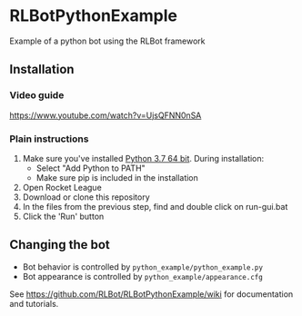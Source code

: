 # RLBotPythonExample
Example of a python bot using the RLBot framework

## Installation

### Video guide

https://www.youtube.com/watch?v=UjsQFNN0nSA

### Plain instructions

1. Make sure you've installed [Python 3.7 64 bit](https://www.python.org/ftp/python/3.7.2/python-3.7.2-amd64.exe). During installation:
   - Select "Add Python to PATH"
   - Make sure pip is included in the installation
2. Open Rocket League
3. Download or clone this repository
3. In the files from the previous step, find and double click on run-gui.bat
4. Click the 'Run' button

## Changing the bot

- Bot behavior is controlled by `python_example/python_example.py`
- Bot appearance is controlled by `python_example/appearance.cfg`

See https://github.com/RLBot/RLBotPythonExample/wiki for documentation and tutorials.

